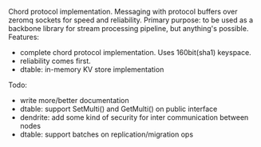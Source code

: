 Chord protocol implementation.
Messaging with protocol buffers over zeromq sockets for speed and reliability.
Primary purpose: to be used as a backbone library for stream processing pipeline, but anything's possible.
Features:
 - complete chord protocol implementation. Uses 160bit(sha1) keyspace.
 - reliability comes first.
 - dtable: in-memory KV store implementation

Todo:
 - write more/better documentation
 - dtable: support SetMulti() and GetMulti() on public interface
 - dendrite: add some kind of security for inter communication between nodes
 - dtable: support batches on replication/migration ops

